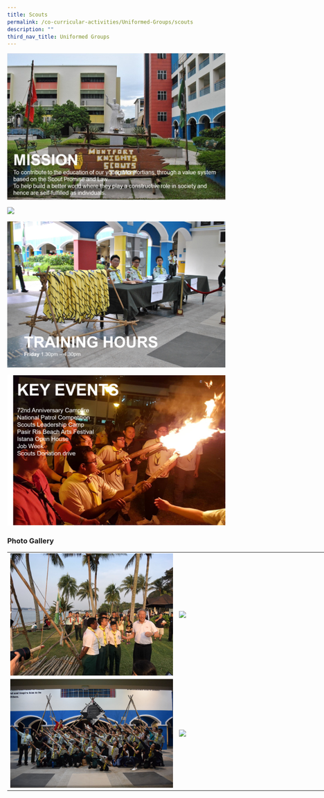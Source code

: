 ```yaml
---
title: Scouts
permalink: /co-curricular-activities/Uniformed-Groups/scouts
description: ""
third_nav_title: Uniformed Groups
---
```

![](/images/scouts1.jpeg)

![](/images/scouts2.png)

![](/images/scouts3.png)

![](/images/scouts4.png)

### Photo Gallery

<table style="undefined;table-layout: fixed; width: 780px">
<colgroup>
<col style="width: 390px">
<col style="width: 390px">
</colgroup>
<tbody>
  <tr>
    <td><img src="/images/scouts5.jpeg"></td>
    <td><img src="/images/scouts.jpeg"></td>
  </tr>
  <tr>
    <td><img src="/images/scouts7-min.jpeg"></td>
    <td><img src="/images/scouts8.jpeg"></td>
  </tr>
</tbody>
</table>